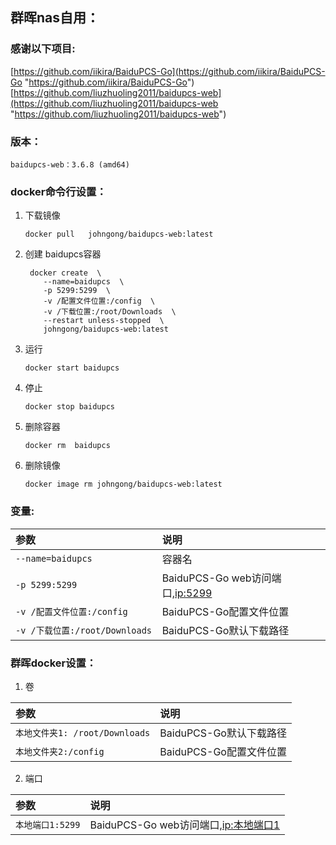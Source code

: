 ## 群晖nas自用：

### 感谢以下项目:

[https://github.com/iikira/BaiduPCS-Go](https://github.com/iikira/BaiduPCS-Go "https://github.com/iikira/BaiduPCS-Go")                                       
[https://github.com/liuzhuoling2011/baidupcs-web](https://github.com/liuzhuoling2011/baidupcs-web "https://github.com/liuzhuoling2011/baidupcs-web")


### 版本：

    baidupcs-web：3.6.8 (amd64)

### docker命令行设置：

1. 下载镜像

       docker pull   johngong/baidupcs-web:latest


2. 创建 baidupcs容器

        docker create  \
           --name=baidupcs  \
           -p 5299:5299  \
           -v /配置文件位置:/config  \
           -v /下载位置:/root/Downloads  \
           --restart unless-stopped  \
           johngong/baidupcs-web:latest


3. 运行

       docker start baidupcs

4. 停止

       docker stop baidupcs

5. 删除容器

       docker rm  baidupcs

6. 删除镜像

       docker image rm johngong/baidupcs-web:latest

### 变量:

|参数|说明|
|:-|:-|
| `--name=baidupcs` |容器名|
| `-p 5299:5299` |BaiduPCS-Go web访问端口,[ip:5299](ip:5299)|
| `-v /配置文件位置:/config` |BaiduPCS-Go配置文件位置|
| `-v /下载位置:/root/Downloads ` |BaiduPCS-Go默认下载路径|

### 群晖docker设置：

1. 卷

|参数|说明|
|:-|:-|
| `本地文件夹1: /root/Downloads` |BaiduPCS-Go默认下载路径|
| `本地文件夹2:/config` |BaiduPCS-Go配置文件位置|

2. 端口

|参数|说明|
|:-|:-|
| `本地端口1:5299` |BaiduPCS-Go web访问端口,[ip:本地端口1](ip:本地端口1)|

